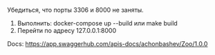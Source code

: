 Убедиться, что порты 3306 и 8000 не заняты.

1) Выполнить:
    docker-compose up --build 
    или make build
2) Перейти по адресу 127.0.0.1:8000

Docs: https://app.swaggerhub.com/apis-docs/achonbashev/Zoo/1.0.0
